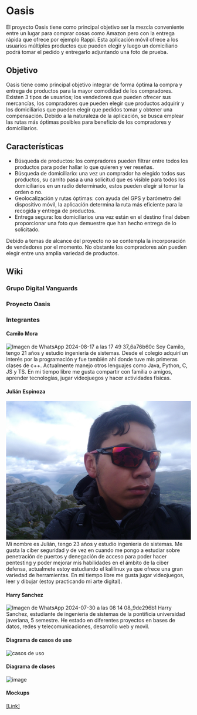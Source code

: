 
# Oasis

El proyecto Oasis tiene como principal objetivo ser la mezcla conveniente entre un lugar para comprar cosas como Amazon pero con la entrega rápida que ofrece por ejemplo Rappi. Esta aplicación móvil ofrece a los usuarios múltiples productos que pueden elegir y luego un domiciliario podrá tomar el pedido y entregarlo adjuntando una foto de prueba.




## Objetivo
Oasis tiene como principal objetivo integrar de forma óptima la compra y entrega de productos para la mayor comodidad de los compradores. Existen 3 tipos de usuarios; los vendedores que pueden ofrecer sus mercancías, los compradores que pueden elegir que productos adquirir y los domiciliarios que pueden elegir que pedidos tomar y obtener una compensación. Debido a la naturaleza de la aplicación, se busca emplear las rutas más óptimas posibles para beneficio de los compradores y domiciliarios.
## Características

- Búsqueda de productos: los compradores pueden filtrar entre todos los productos para poder hallar lo que quieren y ver reseñas.
- Búsqueda de domiciliario: una vez un comprador ha elegido todos sus productos, su carrito pasa a una solicitud que es visible para todos los domiciliarios en un radio determinado, estos pueden elegir si tomar la orden o no.
- Geolocalización y rutas óptimas: con ayuda del GPS y barómetro del dispositivo móvil, la aplicación determina la ruta más eficiente para la recogida y entrega de productos.
- Entrega segura: los domiciliarios una vez están en el destino final deben proporcionar una foto que demuestre que han hecho entrega de lo solicitado.

Debido a temas de alcance del proyecto no se contempla la incorporación de vendedores por el momento. No obstante los compradores aún pueden elegir entre una amplia variedad de productos.
## Wiki

### Grupo Digital Vanguards
### Proyecto Oasis

### Integrantes

#### Camilo Mora
![Imagen de WhatsApp 2024-08-17 a las 17 49 37_6a76b60c](https://github.com/user-attachments/assets/1e3c70b7-6bdb-49f3-9510-8f02b4150d49)
Soy Camilo, tengo 21 años y estudio ingeniería de sistemas. Desde el colegio adquirí un interés por la programación y fue también ahí donde tuve mis primeras clases de c++. Actualmente manejo otros lenguajes como Java, Python, C, JS y TS. En mi tiempo libre me gusta compartir con familia o amigos, aprender tecnologías, jugar videojuegos y hacer actividades físicas.

#### Julián Espinoza
![Image](https://github.com/Julian150301/imagen/blob/main/IMG_20190702_062151.jpg)
Mi nombre es Julián, tengo 23 años y estudio ingenieria de sistemas. Me gusta la ciber seguridad y de vez en cuando me pongo a estudiar sobre penetración de puertos y denegación de acceso para poder hacer pentesting y poder mejorar mis habilidades en el ámbito de la ciber defensa, actualmete estoy estudiando el kalilinux ya que ofrece una gran variedad de herramientas. En mi tiempo libre me gusta jugar videojuegos, leer y dibujar (estoy practicando mi arte digital).

#### Harry Sanchez
![Imagen de WhatsApp 2024-07-30 a las 08 14 08_9de296b1](https://github.com/user-attachments/assets/dfa9e1e7-4f2b-4432-9a61-9342e1ae0f56)
Harry Sanchez, estudiante de ingenieria de sistemas de la pontificia universidad javeriana, 5 semestre. He estado en diferentes proyectos en bases de datos, redes y telecomunicaciones, desarrollo web y movil.

#### Diagrama de casos de uso
![casos de uso](https://github.com/user-attachments/assets/afbb30bd-1697-4840-a24c-76bdd943f619)
#### Diagrama de clases
![image](https://github.com/user-attachments/assets/bad59b9d-4b9c-425b-a13d-61001aa59db9)
#### Mockups
[[Link]](https://www.figma.com/proto/jdS8oQTAvaDcgTRd93DOok/Untitled?node-id=0-1&t=YuhQ73h47tlVH6tE-1)
